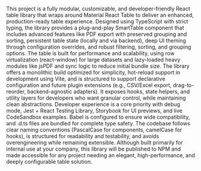 This project is a fully modular, customizable, and developer-friendly React table library that wraps around Material React Table to deliver an enhanced, production-ready table experience. Designed using TypeScript with strict typing, the library provides a plug-and-play SmartTable component that includes advanced features like PDF export with preserved grouping and sorting, persistent table state (locally and via backend), deep UI theming through configuration overrides, and robust filtering, sorting, and grouping options. The table is built for performance and scalability, using row virtualization (react-window) for large datasets and lazy-loaded heavy modules like jsPDF and sync logic to reduce initial bundle size. The library offers a monolithic build optimized for simplicity, hot-reload support in development using Vite, and is structured to support declarative configuration and future plugin extensions (e.g., CSV/Excel export, drag-to-reorder, backend-agnostic adapters). It exposes hooks, state helpers, and utility layers for developers who want granular control, while maintaining clean abstractions. Developer experience is a core priority with debug mode, Jest + React Testing Library, Storybook for UI previews, and live CodeSandbox examples. Babel is configured to ensure wide compatibility, and .d.ts files are bundled for complete type safety. The codebase follows clear naming conventions (PascalCase for components, camelCase for hooks), is structured for readability and testability, and avoids overengineering while remaining extensible. Although built primarily for internal use at your company, this library will be published to NPM and made accessible for any project needing an elegant, high-performance, and deeply configurable table solution.